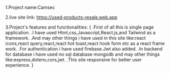 1.Project name:Camsec

2.live site link: https://used-products-resale.web.app

3.Project's features and functionalities: {
.First of all this is single page application.
.I have used Html,css,Javascript,React.js,and Tailwind as a framework.
.And may other things i have used in this site like:react icons,react query,react,react hot toast,react hook form etc as a react frame work.
.For authentication i have used firebase.Jwt also added.
.In backend for database i have used no sql database mongodb and may other things like:express,dotenv,cors,jwt.
.This site responsive for better user experience.
}

